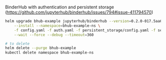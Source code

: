 BinderHub with authentication and persistent storage 
(https://github.com/jupyterhub/binderhub/issues/794#issue-411794570)

```bash
helm upgrade bhub-example jupyterhub/binderhub --version=0.2.0-017.5aa671c  \
    --install --namespace=bhub-example-ns \
    -f config.yaml -f auth.yaml -f persistent_storage/config.yaml -f secret.yaml \
    --wait --force --debug --timeout=360

# to delete
helm delete --purge bhub-example
kubectl delete namespace bhub-example-ns

```
